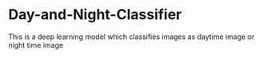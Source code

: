 # Day-and-Night-Classifier
This is a deep learning model which classifies images as daytime image or night time image

